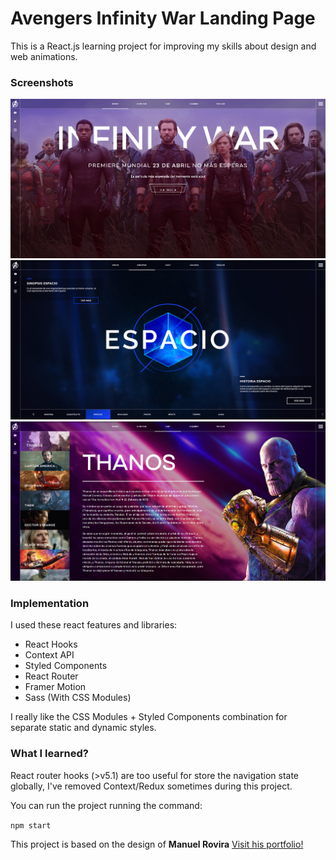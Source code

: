 # Avengers Infinity War Landing Page

This is a React.js learning project for improving my skills about design and web animations.

### Screenshots

![Index](https://github.com/dvariaz/avengers-web/blob/develop/docs/screenshots/Index_Screenshot.PNG?raw=true)
![Synopsis](https://github.com/dvariaz/avengers-web/blob/develop/docs/screenshots/Synopsis_Screenshot.PNG?raw=true)
![Cast](https://github.com/dvariaz/avengers-web/blob/develop/docs/screenshots/Cast_Screenshot.PNG?raw=true)

### Implementation

I used these react features and libraries:

-   React Hooks
-   Context API
-   Styled Components
-   React Router
-   Framer Motion
-   Sass (With CSS Modules)

I really like the CSS Modules + Styled Components combination for separate static and dynamic styles.

### What I learned?

React router hooks (>v5.1) are too useful for store the navigation state globally, I've removed Context/Redux sometimes during this project.

You can run the project running the command:

`npm start`

This project is based on the design of **Manuel Rovira** [Visit his portfolio!](https://www.behance.net/gallery/64907137/Avengers-Infinity-War)
